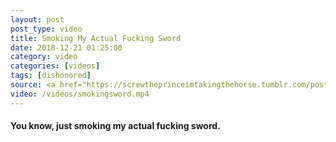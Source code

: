 ```yaml
---
layout: post
post_type: video
title: Smoking My Actual Fucking Sword
date: 2018-12-21 01:25:00
category: video
categories: [videos]
tags: [dishonored]
source: <a href="https://screwtheprinceimtakingthehorse.tumblr.com/post/165370434977/oh-you-know-just-chillin-smoking-my-actual" target="_blank" rel="nofollow">Screw the Prince, I'm Taking the Horse</a>
video: /videos/smokingsword.mp4
---
```

#### You know, just smoking my actual fucking sword.

